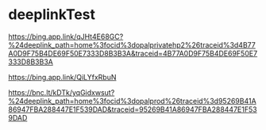 # deeplinkTest

https://bing.app.link/qJHt4E68GC?%24deeplink_path=home%3focid%3dopalprivatehp2%26traceid%3d4B77A0D9F75B4DE69F50E7333D8B3B3A&traceid=4B77A0D9F75B4DE69F50E7333D8B3B3A

https://bing.app.link/QiLYfxRbuN

https://bnc.lt/kDTk/yqGidxwsut?%24deeplink_path=home%3focid%3dopalprod%26traceid%3d95269B41A86947FBA288447E1F539DAD&traceid=95269B41A86947FBA288447E1F539DAD

